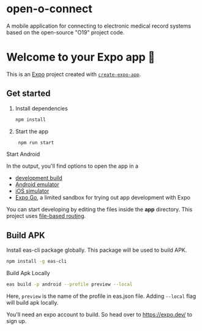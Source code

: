 # open-o-connect

A mobile application for connecting to electronic medical record systems based on the open-source "O19" project code.

# Welcome to your Expo app 👋

This is an [Expo](https://expo.dev) project created with [`create-expo-app`](https://www.npmjs.com/package/create-expo-app).

## Get started

1. Install dependencies

   ```bash
   npm install
   ```

2. Start the app

   ```bash
    npm run start
   ```

Start Android

In the output, you'll find options to open the app in a

- [development build](https://docs.expo.dev/develop/development-builds/introduction/)
- [Android emulator](https://docs.expo.dev/workflow/android-studio-emulator/)
- [iOS simulator](https://docs.expo.dev/workflow/ios-simulator/)
- [Expo Go](https://expo.dev/go), a limited sandbox for trying out app development with Expo

You can start developing by editing the files inside the **app** directory. This project uses [file-based routing](https://docs.expo.dev/router/introduction).

## Build APK

Install eas-cli package globally. This package will be used to build APK.

```bash
npm install -g eas-cli
```

Build Apk Locally

```bash
eas build -p android --profile preview --local
```

Here, `preview` is the name of the profile in eas.json file. Adding `--local` flag will build apk locally.

You'll need an expo account to build. So head over to https://expo.dev/ to sign up.

